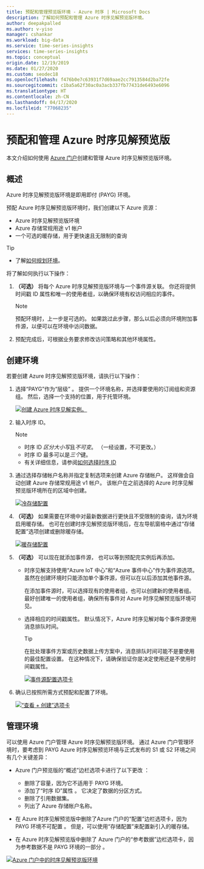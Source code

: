```yaml
---
title: 预配和管理预览版环境 - Azure 时序 | Microsoft Docs
description: 了解如何预配和管理 Azure 时序见解预览版环境。
author: deepakpalled
ms.author: v-yiso
manager: cshankar
ms.workload: big-data
ms.service: time-series-insights
services: time-series-insights
ms.topic: conceptual
origin.date: 12/19/2019
ms.date: 01/27/2020
ms.custom: seodec18
ms.openlocfilehash: f476b0e7c63931f7d69aae2cc7913584d2ba72fe
ms.sourcegitcommit: c1ba5a62f30ac0a3acb337fb77431de6493e6096
ms.translationtype: HT
ms.contentlocale: zh-CN
ms.lasthandoff: 04/17/2020
ms.locfileid: "77068235"
---
```

# <a name="provision-and-manage-azure-time-series-insights-preview"></a>预配和管理 Azure 时序见解预览版

本文介绍如何使用 [Azure 门户](https://portal.azure.cn/)创建和管理 Azure 时序见解预览版环境。

## <a name="overview"></a>概述

Azure 时序见解预览版环境是即用即付 (PAYG) 环境。

预配 Azure 时序见解预览版环境时，我们创建以下 Azure 资源：

* Azure 时序见解预览版环境  
* Azure 存储常规用途 v1 帐户
* 一个可选的暖存储，用于更快速且无限制的查询
  
> [!TIP]
> * 了解[如何规划环境](./time-series-insights-update-plan.md)。


将了解如何执行以下操作：

1. **（可选）** 将每个 Azure 时序见解预览版环境与一个事件源关联。 你还将提供时间戳 ID 属性和唯一的使用者组，以确保环境有权访问相应的事件。

   > [!NOTE]
   > 预配环境时，上一步是可选的。 如果跳过此步骤，那么以后必须向环境附加事件源，以便可以在环境中访问数据。

1. 预配完成后，可根据业务要求修改访问策略和其他环境属性。

## <a name="create-the-environment"></a>创建环境

若要创建 Azure 时序见解预览版环境，请执行以下操作：

1. 选择“PAYG”作为“层级”   。 提供一个环境名称，并选择要使用的订阅组和资源组。 然后，选择一个支持的位置，用于托管环境。

   [![创建 Azure 时序见解实例。](media/v2-update-manage/create-and-manage-configuration.png)](media/v2-update-manage/create-and-manage-configuration.png#lightbox)

1. 输入时序 ID。

    > [!NOTE]
    > * 时序 ID *区分大小写*且*不可变*。 （一经设置，不可更改。）
    > * 时序 ID 最多可以是*三个*键。
    > * 有关详细信息，请参阅[如何选择时序 ID](time-series-insights-update-how-to-id.md)

1. 通过选择存储帐户名称并指定复制选项来创建 Azure 存储帐户。 这样做会自动创建 Azure 存储常规用途 v1 帐户。 该帐户在之前选择的 Azure 时序见解预览版环境所在的区域中创建。

    [![冷存储配置](media/v2-update-manage/create-and-manage-cold-store.png)](media/v2-update-manage/create-and-manage-cold-store.png#lightbox)

1. **（可选）** 如果需要在环境中对最新数据进行更快且不受限制的查询，请为环境启用暖存储。 也可在创建时序见解预览版环境后，在左导航窗格中通过“存储配置”选项创建或删除暖存储。 

    [![暖存储配置](media/v2-update-manage/create-and-manage-warm-storage.png)](media/v2-update-manage/create-and-manage-warm-storage.png#lightbox)

1. **（可选）** 可以现在就添加事件源， 也可以等到预配完实例后再添加。

   * 时序见解支持使用“Azure IoT 中心”和“Azure 事件中心”作为事件源选项。 虽然在创建环境时只能添加单个事件源，但可以在以后添加其他事件源。 
   
     在添加事件源时，可以选择现有的使用者组，也可以创建新的使用者组。 最好创建唯一的使用者组，确保所有事件对 Azure 时序见解预览版环境可见。

   * 选择相应的时间戳属性。 默认情况下，Azure 时序见解对每个事件源使用消息排队时间。

     > [!TIP]
     > 在批处理事件方案或历史数据上传方案中，消息排队时间可能不是要使用的最佳配置设置。 在这种情况下，请确保验证你是决定使用还是不使用时间戳属性。

     [![事件源配置选项卡](media/v2-update-manage/create-and-manage-event-source.png)](media/v2-update-manage/create-and-manage-event-source.png#lightbox)

1. 确认已按照所需方式预配和配置了环境。

    [![“查看 + 创建”选项卡](media/v2-update-manage/create-and-manage-review-and-confirm.png)](media/v2-update-manage/create-and-manage-review-and-confirm.png#lightbox)

## <a name="manage-the-environment"></a>管理环境

可以使用 Azure 门户管理 Azure 时序见解预览版环境。 通过 Azure 门户管理环境时，要考虑到 PAYG Azure 时序见解预览环境与正式发布的 S1 或 S2 环境之间有几个关键差异：

* Azure 门户预览版的“概述”边栏选项卡进行了以下更改  ：

  * 删除了容量，因为它不适用于 PAYG 环境。
  * 添加了“时序 ID”属性  。 它决定了数据的分区方式。
  * 删除了引用数据集。
  * 列出了 Azure 存储帐户名称。

* 在 Azure 时序见解预览版中删除了Azure 门户的“配置”边栏选项卡，因为 PAYG 环境不可配置  。 但是，可以使用“存储配置”来配置新引入的暖存储。 

* 在 Azure 时序见解预览版中删除了 Azure 门户的“参考数据”边栏选项卡，因为参考数据不是 PAYG 环境的一部分  。

[![Azure 门户中的时序见解预览版环境](media/v2-update-manage/create-and-manage-overview-confirm.png)](media/v2-update-manage/create-and-manage-overview-confirm.png#lightbox)


<!-- Images -->
[1]: media/v2-update-manage/manage_one.PNG
[2]: media/v2-update-manage/manage_two.PNG
[3]: media/v2-update-manage/manage_three.PNG
[4]: media/v2-update-manage/manage_four.PNG
[5]: media/v2-update-manage/manage_five.PNG
